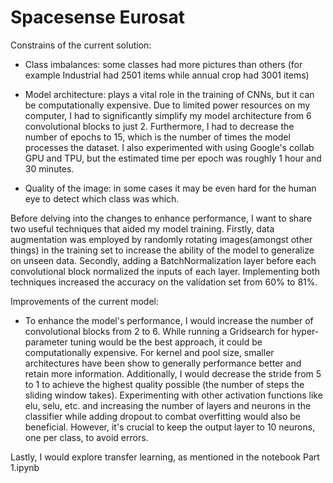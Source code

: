 # Spacesense Eurosat

Constrains of the current solution:

* Class imbalances: some classes had more pictures than others (for example Industrial had 2501 items while annual crop had 3001 items)

* Model architecture: plays a vital role in the training of CNNs, but it can be computationally expensive. Due to limited power resources on my computer, I had to significantly simplify my model architecture from 6 convolutional blocks to just 2. Furthermore, I had to decrease the number of epochs to 15, which is the number of times the model processes the dataset. I also experimented with using Google's collab GPU and TPU, but the estimated time per epoch was roughly 1 hour and 30 minutes.

* Quality of the image: in some cases it may be even hard for the human eye to detect which class was which. 

Before delving into the changes to enhance performance, I want to share two useful techniques that aided my model training. Firstly, data augmentation was employed by randomly rotating images(amongst other things) in the training set to increase the ability of the model to generalize on unseen data. Secondly, adding a BatchNormalization layer before each convolutional block normalized the inputs of each layer. Implementing both techniques increased the accuracy on the validation set from 60% to 81%.

Improvements of the current model:

* To enhance the model's performance, I would increase the number of convolutional blocks from 2 to 6. While running a Gridsearch for hyper-parameter tuning would be the best approach, it could be computationally expensive. For kernel and pool size, smaller architectures have been show to generally performance better and retain more information. Additionally, I would decrease the stride from 5 to 1 to achieve the highest quality possible (the number of steps the sliding window takes). Experimenting with other activation functions like elu, selu, etc. and increasing the number of layers and neurons in the classifier while adding dropout to combat overfitting would also be beneficial. However, it's crucial to keep the output layer to 10 neurons, one per class, to avoid errors.

Lastly, I would explore transfer learning, as mentioned in the notebook Part 1.ipynb
